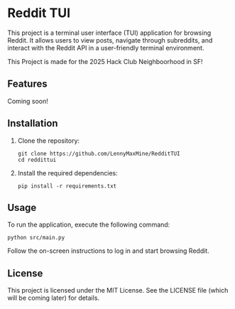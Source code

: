 # Reddit TUI

This project is a terminal user interface (TUI) application for browsing Reddit. It allows users to view posts, navigate through subreddits, and interact with the Reddit API in a user-friendly terminal environment.

This Project is made for the 2025 Hack Club Neighboorhood in SF!

## Features

Coming soon!

## Installation

1. Clone the repository:
   ```
   git clone https://github.com/LennyMaxMine/RedditTUI
   cd reddittui
   ```

2. Install the required dependencies:
   ```
   pip install -r requirements.txt
   ```

## Usage

To run the application, execute the following command:
```
python src/main.py
```

Follow the on-screen instructions to log in and start browsing Reddit.

## License

This project is licensed under the MIT License. See the LICENSE file (which will be coming later) for details.
